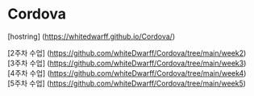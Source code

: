 # Cordova



[hostring] (https://whitedwarff.github.io/Cordova/)

[2주차 수업] (https://github.com/whiteDwarff/Cordova/tree/main/week2)<br>
[3주차 수업] (https://github.com/whiteDwarff/Cordova/tree/main/week3)<br>
[4주차 수업] (https://github.com/whiteDwarff/Cordova/tree/main/week4)<br>
[5주차 수업] (https://github.com/whiteDwarff/Cordova/tree/main/week5)<br>
